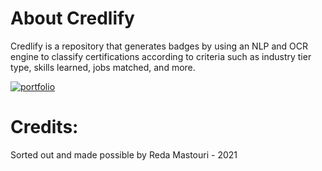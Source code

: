 # About Credlify
Credlify is a repository that generates badges by using an NLP and OCR engine to classify certifications according to criteria such as industry tier type, skills learned, jobs matched, and more.

<a href="https://redamastouri.com/" target="_blank" rel="noreferrer"><img alt="portfolio" style="text-align: center;" src="img/marvis.png" /></a>

# Credits:
Sorted out and made possible by Reda Mastouri - 2021